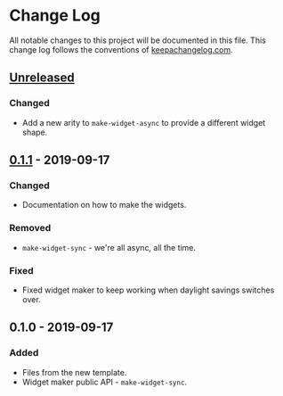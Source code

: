 # Change Log
All notable changes to this project will be documented in this file. This change log follows the conventions of [keepachangelog.com](http://keepachangelog.com/).

## [Unreleased]
### Changed
- Add a new arity to `make-widget-async` to provide a different widget shape.

## [0.1.1] - 2019-09-17
### Changed
- Documentation on how to make the widgets.

### Removed
- `make-widget-sync` - we're all async, all the time.

### Fixed
- Fixed widget maker to keep working when daylight savings switches over.

## 0.1.0 - 2019-09-17
### Added
- Files from the new template.
- Widget maker public API - `make-widget-sync`.

[Unreleased]: https://github.com/your-name/untitled1/compare/0.1.1...HEAD
[0.1.1]: https://github.com/your-name/untitled1/compare/0.1.0...0.1.1
